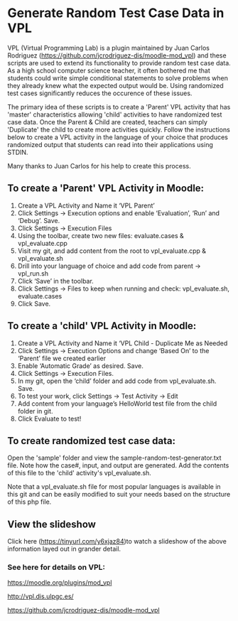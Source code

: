 # Generate Random Test Case Data in VPL
VPL (Virtual Programming Lab) is a plugin maintained by Juan Carlos Rodriguez (https://github.com/jcrodriguez-dis/moodle-mod_vpl) and these scripts are used to extend its functionality to provide random test case data.  As a high school computer science teacher, it often bothered me that students could write simple conditional statements to solve problems when they already knew what the expected output would be.  Using randomized test cases significantly reduces the occurence of these issues.

The primary idea of these scripts is to create a 'Parent' VPL activity that has 'master' characteristics allowing 'child' activities to have randomized test case data. Once the Parent & Child are created, teachers can simply 'Duplicate' the child to create more activities quickly.  Follow the instructions below to create a VPL activity in the language of your choice that produces randomized output that students can read into their applications using STDIN.

Many thanks to Juan Carlos for his help to create this process.

## To create a 'Parent' VPL Activity in Moodle:
1. Create a VPL Activity and Name it ‘VPL Parent’
2. Click Settings -> Execution options and enable ‘Evaluation’, ‘Run’ and ‘Debug’. Save.
3. Click Settings -> Execution Files
4. Using the toolbar, create two new files: evaluate.cases & vpl_evaluate.cpp
5. Visit my git, and add content from the root to vpl_evaluate.cpp & vpl_evaluate.sh
6. Drill into your language of choice and add code from parent -> vpl_run.sh 
7. Click ‘Save’ in the toolbar.
8. Click Settings -> Files to keep when running and check: vpl_evaluate.sh, evaluate.cases
9. Click Save.

## To create a 'child' VPL Activity in Moodle:
1. Create a VPL Activity and Name it ‘VPL Child - Duplicate Me as Needed
2. Click Settings -> Execution Options and change ‘Based On’ to the ‘Parent’ file we created earlier
3. Enable ‘Automatic Grade’ as desired. Save.
4. Click Settings -> Execution Files.
5. In my git, open the ‘child’ folder and add code from vpl_evaluate.sh. Save.
6. To test your work, click Settings -> Test Activity -> Edit
7. Add content from your language’s HelloWorld test file from the child folder in git.
8. Click Evaluate to test!

## To create randomized test case data:
Open the 'sample' folder and view the sample-random-test-generator.txt file. Note how the case#, input, and output are generated.  Add the contents of this file to the 'child' activity's vpl_evaluate.sh. 

Note that a vpl_evaluate.sh file for most popular languages is available in this git and can be easily modified to suit your needs based on the structure of this php file.

## View the slideshow
Click here (https://tinyurl.com/y6xjaz84)to watch a slideshow of the above information layed out in grander detail.

### See here for details on VPL:
https://moodle.org/plugins/mod_vpl

http://vpl.dis.ulpgc.es/

https://github.com/jcrodriguez-dis/moodle-mod_vpl

